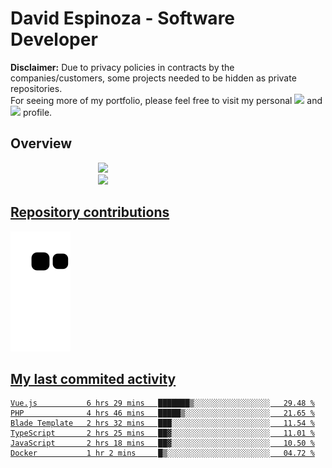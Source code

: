 # David Espinoza - Software Developer
<div id="links">
  <p>
    <strong>Disclaimer:</strong> Due to privacy policies in contracts by the companies/customers, some projects needed to be hidden as private repositories. <br />
For seeing more of my portfolio, please feel free to visit my personal <a href="https://davidespinoza.dev" target="_blank"><img src="https://img.shields.io/badge/website-000000?style=for-the-badge&logo=About.me&logoColor=white" target="_blank"></a> and <a href="https://www.linkedin.com/in/despinozap" target="_blank"><img src="https://img.shields.io/badge/LinkedIn-0077B5?style=for-the-badge&logo=linkedin&logoColor=white" target="_blank"></a> profile.
  </p>
</div>

## Overview

<div id="stats">
  <a href="https://github.com/despinozap">
  <img height="180em" style="margin: 0em 10em;" src="https://github-readme-stats.vercel.app/api?username=despinozap&show_icons=true&include_all_commits=true&count_private=true&theme=default"/>
  <img height="180em" style="margin: 0em 10em;" src="https://github-readme-stats.vercel.app/api/top-langs/?username=despinozap&layout=compact&langs_count=7&theme=default"/>
</div>
 
## Repository contributions
<div id="snake"> 

  ![Snake animation](https://github.com/despinozap/despinozap/blob/output/github-contribution-grid-snake.svg)
</div>

## My last commited activity
<!--START_SECTION:waka-->

```text
Vue.js           6 hrs 29 mins   ███████▒░░░░░░░░░░░░░░░░░   29.48 %
PHP              4 hrs 46 mins   █████▒░░░░░░░░░░░░░░░░░░░   21.65 %
Blade Template   2 hrs 32 mins   ███░░░░░░░░░░░░░░░░░░░░░░   11.54 %
TypeScript       2 hrs 25 mins   ██▓░░░░░░░░░░░░░░░░░░░░░░   11.01 %
JavaScript       2 hrs 18 mins   ██▓░░░░░░░░░░░░░░░░░░░░░░   10.50 %
Docker           1 hr 2 mins     █▒░░░░░░░░░░░░░░░░░░░░░░░   04.72 %
```

<!--END_SECTION:waka-->
